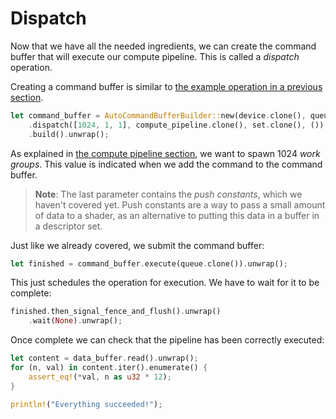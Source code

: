 # Dispatch

Now that we have all the needed ingredients, we can create the command buffer that will execute
our compute pipeline. This is called a *dispatch* operation.

Creating a command buffer is similar to [the example operation in a previous
section](/guide/example-operation).

```rust
let command_buffer = AutoCommandBufferBuilder::new(device.clone(), queue.family()).unwrap()
    .dispatch([1024, 1, 1], compute_pipeline.clone(), set.clone(), ()).unwrap()
    .build().unwrap();
```

As explained in [the compute pipeline section](/guide/compute-pipeline), we want to spawn 1024
*work groups*. This value is indicated when we add the command to the command buffer.

> **Note**: The last parameter contains the *push constants*, which we haven't covered yet.
> Push constants are a way to pass a small amount of data to a shader, as an alternative to
> putting this data in a buffer in a descriptor set.

Just like we already covered, we submit the command buffer:

```rust
let finished = command_buffer.execute(queue.clone()).unwrap();
```

This just schedules the operation for execution. We have to wait for it to be complete:

```rust
finished.then_signal_fence_and_flush().unwrap()
    .wait(None).unwrap();
```

Once complete we can check that the pipeline has been correctly executed:

```rust
let content = data_buffer.read().unwrap();
for (n, val) in content.iter().enumerate() {
    assert_eq!(*val, n as u32 * 12);
}

println!("Everything succeeded!");
```
